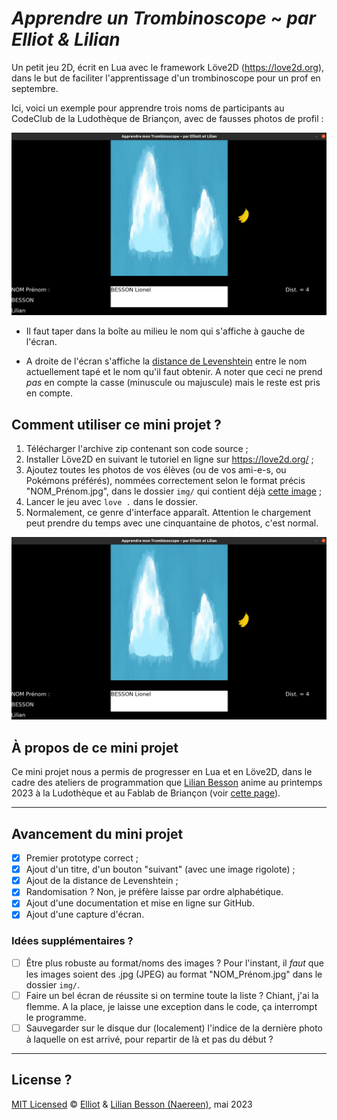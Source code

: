 # *Apprendre un Trombinoscope* ~ *par Elliot & Lilian*

Un petit jeu 2D, écrit en Lua avec le framework Löve2D (<https://love2d.org>), dans le but de faciliter l'apprentissage d'un trombinoscope pour un prof en septembre.

Ici, voici un exemple pour apprendre trois noms de participants au CodeClub de la Ludothèque de Briançon, avec de fausses photos de profil :

![Démonstration de Apprendre un Trombinoscope en Lua/Löve2D](demo1.png)

- Il faut taper dans la boîte au milieu le nom qui s'affiche à gauche de l'écran.

- A droite de l'écran s'affiche la [distance de Levenshtein](https://fr.wikipedia.org/wiki/Distance_de_Levenshtein) entre le nom actuellement tapé et le nom qu'il faut obtenir. A noter que ceci ne prend *pas* en compte la casse (minuscule ou majuscule) mais le reste est pris en compte.

## Comment utiliser ce mini projet ?

1. Télécharger l'archive zip contenant son code source ;
2. Installer Löve2D en suivant le tutoriel en ligne sur <https://love2d.org/> ;
3. Ajoutez toutes les photos de vos élèves (ou de vos ami-e-s, ou Pokémons préférés), nommées correctement selon le format précis "NOM_Prénom.jpg", dans le dossier `img/` qui contient déjà [cette image](img/banana.png) ;
4. Lancer le jeu avec `love .` dans le dossier.
5. Normalement, ce genre d'interface apparaît. Attention le chargement peut prendre du temps avec une cinquantaine de photos, c'est normal.

![Démonstration de Apprendre un Trombinoscope en Lua/Löve2D](demo1.png)

## À propos de ce mini projet

Ce mini projet nous a permis de progresser en Lua et en Löve2D, dans le cadre des ateliers de programmation que [Lilian Besson](https://GitHub.com/Naereen) anime au printemps 2023 à la Ludothèque et au Fablab de Briançon (voir [cette page](https://github.com/aucoindujeu/codeclub)).

----

## Avancement du mini projet

- [x] Premier prototype correct ;
- [x] Ajout d'un titre, d'un bouton "suivant" (avec une image rigolote) ;
- [x] Ajout de la distance de Levenshtein ;
- [x] Randomisation ? Non, je préfère laisse par ordre alphabétique.
- [x] Ajout d'une documentation et mise en ligne sur GitHub.
- [x] Ajout d'une capture d'écran.

### Idées supplémentaires ?

- [ ] Être plus robuste au format/noms des images ? Pour l'instant, il *faut* que les images soient des .jpg (JPEG) au format "NOM_Prénom.jpg" dans le dossier `img/`.
- [ ] Faire un bel écran de réussite si on termine toute la liste ? Chiant, j'ai la flemme. A la place, je laisse une exception dans le code, ça interrompt le programme.
- [ ] Sauvegarder sur le disque dur (localement) l'indice de la dernière photo à laquelle on est arrivé, pour repartir de là et pas du début ?

----

## License ?

[MIT Licensed](LICENSE)
© [Elliot](https://GitHub.com/Elliott005) & [Lilian Besson (Naereen)](https://GitHub.com/Naereen), mai 2023

